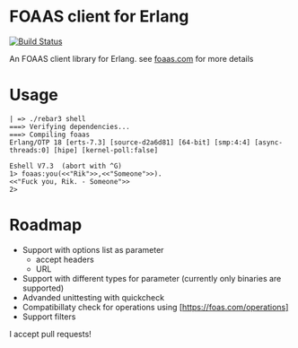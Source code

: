 # FOAAS client for Erlang

[![Build Status](https://travis-ci.org/rikribbers/foaas.svg?branch=master)](https://travis-ci.org/rikribbers/foaas-erlang)

An FOAAS client library for Erlang. see [foaas.com](http://foaas.com) for more details

# Usage

    | => ./rebar3 shell
    ===> Verifying dependencies...
    ===> Compiling foaas
    Erlang/OTP 18 [erts-7.3] [source-d2a6d81] [64-bit] [smp:4:4] [async-threads:0] [hipe] [kernel-poll:false]

    Eshell V7.3  (abort with ^G)
    1> foaas:you(<<"Rik">>,<<"Someone">>).
    <<"Fuck you, Rik. - Someone">>
    2>

# Roadmap

 * Support with options list as parameter
     * accept headers
     * URL
 * Support with different types for parameter (currently only binaries are supported)
 * Advanded unittesting with quickcheck
 * Compatibillaty check for operations using [https://foas.com/operations]
 * Support filters


I accept pull requests!

